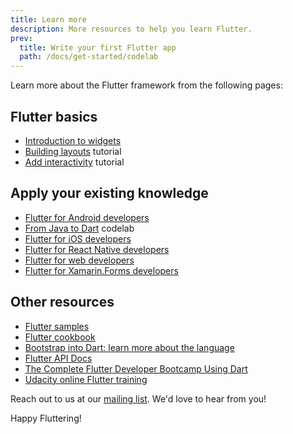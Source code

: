 ```yaml
---
title: Learn more
description: More resources to help you learn Flutter.
prev:
  title: Write your first Flutter app
  path: /docs/get-started/codelab
---
```


Learn more about the Flutter framework from the following pages:

## Flutter basics

* [Introduction to widgets](/docs/development/ui/widgets-intro)
* [Building layouts](/docs/development/ui/layout/tutorial) tutorial
* [Add interactivity](/docs/development/ui/interactive) tutorial

## Apply your existing knowledge

* [Flutter for Android developers](/docs/get-started/flutter-for/android-devs)
* [From Java to Dart]({{site.codelabs}}/codelabs/from-java-to-dart) codelab
* [Flutter for iOS developers](/docs/get-started/flutter-for/ios-devs)
* [Flutter for React Native developers](/docs/get-started/flutter-for/react-native-devs)
* [Flutter for web developers](/docs/get-started/flutter-for/web-devs)
* [Flutter for Xamarin.Forms developers](/docs/get-started/flutter-for/xamarin-forms-devs)

## Other resources

* [Flutter samples]({{site.github}}/flutter/samples/blob/master/INDEX.md)
* [Flutter cookbook](/docs/cookbook)
* [Bootstrap into Dart: learn more about the
  language](/docs/resources/bootstrap-into-dart)
* [Flutter API Docs]({{site.api}})
* [The Complete Flutter Developer Bootcamp Using
  Dart](https://www.appbrewery.co/p/flutter-development-bootcamp-with-dart)
* [Udacity online Flutter
  training](https://www.udacity.com/course/build-native-mobile-apps-with-flutter--ud905)

Reach out to us at our [mailing list][]. We'd love to hear from you!

Happy Fluttering!

[mailing list]: mailto:{{site.email}}
